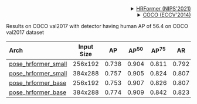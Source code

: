 <!-- [ALGORITHM] -->

<details>
<summary align="right"><a href="https://proceedings.neurips.cc/paper/2021/hash/3bbfdde8842a5c44a0323518eec97cbe-Abstract.html">HRFormer (NIPS'2021)</a></summary>

```bibtex
@article{yuan2021hrformer,
  title={HRFormer: High-Resolution Vision Transformer for Dense Predict},
  author={Yuan, Yuhui and Fu, Rao and Huang, Lang and Lin, Weihong and Zhang, Chao and Chen, Xilin and Wang, Jingdong},
  journal={Advances in Neural Information Processing Systems},
  volume={34},
  year={2021}
}
```

</details>

<!-- [DATASET] -->

<details>
<summary align="right"><a href="https://link.springer.com/chapter/10.1007/978-3-319-10602-1_48">COCO (ECCV'2014)</a></summary>

```bibtex
@inproceedings{lin2014microsoft,
  title={Microsoft coco: Common objects in context},
  author={Lin, Tsung-Yi and Maire, Michael and Belongie, Serge and Hays, James and Perona, Pietro and Ramanan, Deva and Doll{\'a}r, Piotr and Zitnick, C Lawrence},
  booktitle={European conference on computer vision},
  pages={740--755},
  year={2014},
  organization={Springer}
}
```

</details>

Results on COCO val2017 with detector having human AP of 56.4 on COCO val2017 dataset

| Arch                                          | Input Size |  AP   | AP<sup>50</sup> | AP<sup>75</sup> |  AR   | AR<sup>50</sup> |                     ckpt                      |                      log                      |
| :-------------------------------------------- | :--------: | :---: | :-------------: | :-------------: | :---: | :-------------: | :-------------------------------------------: | :-------------------------------------------: |
| [pose_hrformer_small](/configs/body/2d_kpt_sview_rgb_img/topdown_heatmap/coco/hrformer_small_coco_256x192.py) |  256x192   | 0.738 |      0.904      |      0.811      | 0.792 |      0.941      | [ckpt](https://download.openmmlab.com/mmpose/top_down/hrformer/hrformer_small_coco_256x192-5310d898_20220316.pth) | [log](https://download.openmmlab.com/mmpose/top_down/hrformer/hrformer_small_coco_256x192_20220316.log.json) |
| [pose_hrformer_small](/configs/body/2d_kpt_sview_rgb_img/topdown_heatmap/coco/hrformer_small_coco_384x288.py) |  384x288   | 0.757 |      0.905      |      0.824      | 0.807 |      0.941      | [ckpt](https://download.openmmlab.com/mmpose/top_down/hrformer/hrformer_small_coco_384x288-98d237ed_20220316.pth) | [log](https://download.openmmlab.com/mmpose/top_down/hrformer/hrformer_small_coco_384x288_20220316.log.json) |
| [pose_hrformer_base](/configs/body/2d_kpt_sview_rgb_img/topdown_heatmap/coco/hrformer_base_coco_256x192.py) |  256x192   | 0.753 |      0.907      |      0.826      | 0.807 |      0.943      | [ckpt](https://download.openmmlab.com/mmpose/top_down/hrformer/hrformer_base_coco_256x192-6f5f1169_20220316.pth) | [log](https://download.openmmlab.com/mmpose/top_down/hrformer/hrformer_base_coco_256x192_20220316.log.json) |
| [pose_hrformer_base](/configs/body/2d_kpt_sview_rgb_img/topdown_heatmap/coco/hrformer_base_coco_384x288.py) |  384x288   | 0.774 |      0.909      |      0.842      | 0.823 |      0.945      | [ckpt](https://download.openmmlab.com/mmpose/top_down/hrformer/hrformer_base_coco_384x288-ecf0758d_20220316.pth) | [log](https://download.openmmlab.com/mmpose/top_down/hrformer/hrformer_base_coco_256x192_20220316.log.json) |
